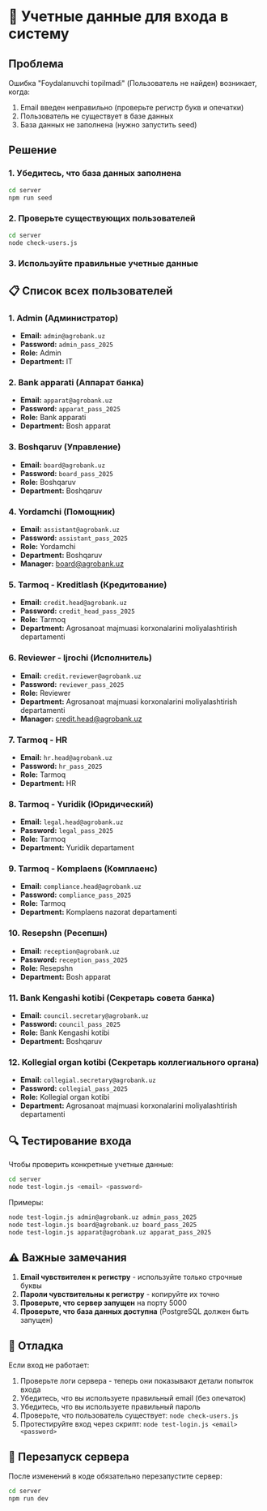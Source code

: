# 🔐 Учетные данные для входа в систему

## Проблема
Ошибка "Foydalanuvchi topilmadi" (Пользователь не найден) возникает, когда:
1. Email введен неправильно (проверьте регистр букв и опечатки)
2. Пользователь не существует в базе данных
3. База данных не заполнена (нужно запустить seed)

## Решение

### 1. Убедитесь, что база данных заполнена
```bash
cd server
npm run seed
```

### 2. Проверьте существующих пользователей
```bash
cd server
node check-users.js
```

### 3. Используйте правильные учетные данные

## 📋 Список всех пользователей

### 1. **Admin** (Администратор)
- **Email:** `admin@agrobank.uz`
- **Password:** `admin_pass_2025`
- **Role:** Admin
- **Department:** IT

### 2. **Bank apparati** (Аппарат банка)
- **Email:** `apparat@agrobank.uz`
- **Password:** `apparat_pass_2025`
- **Role:** Bank apparati
- **Department:** Bosh apparat

### 3. **Boshqaruv** (Управление)
- **Email:** `board@agrobank.uz`
- **Password:** `board_pass_2025`
- **Role:** Boshqaruv
- **Department:** Boshqaruv

### 4. **Yordamchi** (Помощник)
- **Email:** `assistant@agrobank.uz`
- **Password:** `assistant_pass_2025`
- **Role:** Yordamchi
- **Department:** Boshqaruv
- **Manager:** board@agrobank.uz

### 5. **Tarmoq - Kreditlash** (Кредитование)
- **Email:** `credit.head@agrobank.uz`
- **Password:** `credit_head_pass_2025`
- **Role:** Tarmoq
- **Department:** Agrosanoat majmuasi korxonalarini moliyalashtirish departamenti

### 6. **Reviewer - Ijrochi** (Исполнитель)
- **Email:** `credit.reviewer@agrobank.uz`
- **Password:** `reviewer_pass_2025`
- **Role:** Reviewer
- **Department:** Agrosanoat majmuasi korxonalarini moliyalashtirish departamenti
- **Manager:** credit.head@agrobank.uz

### 7. **Tarmoq - HR**
- **Email:** `hr.head@agrobank.uz`
- **Password:** `hr_pass_2025`
- **Role:** Tarmoq
- **Department:** HR

### 8. **Tarmoq - Yuridik** (Юридический)
- **Email:** `legal.head@agrobank.uz`
- **Password:** `legal_pass_2025`
- **Role:** Tarmoq
- **Department:** Yuridik departament

### 9. **Tarmoq - Komplaens** (Комплаенс)
- **Email:** `compliance.head@agrobank.uz`
- **Password:** `compliance_pass_2025`
- **Role:** Tarmoq
- **Department:** Komplaens nazorat departamenti

### 10. **Resepshn** (Ресепшн)
- **Email:** `reception@agrobank.uz`
- **Password:** `reception_pass_2025`
- **Role:** Resepshn
- **Department:** Bosh apparat

### 11. **Bank Kengashi kotibi** (Секретарь совета банка)
- **Email:** `council.secretary@agrobank.uz`
- **Password:** `council_pass_2025`
- **Role:** Bank Kengashi kotibi
- **Department:** Boshqaruv

### 12. **Kollegial organ kotibi** (Секретарь коллегиального органа)
- **Email:** `collegial.secretary@agrobank.uz`
- **Password:** `collegial_pass_2025`
- **Role:** Kollegial organ kotibi
- **Department:** Agrosanoat majmuasi korxonalarini moliyalashtirish departamenti

## 🔍 Тестирование входа

Чтобы проверить конкретные учетные данные:
```bash
cd server
node test-login.js <email> <password>
```

Примеры:
```bash
node test-login.js admin@agrobank.uz admin_pass_2025
node test-login.js board@agrobank.uz board_pass_2025
node test-login.js apparat@agrobank.uz apparat_pass_2025
```

## ⚠️ Важные замечания

1. **Email чувствителен к регистру** - используйте только строчные буквы
2. **Пароли чувствительны к регистру** - копируйте их точно
3. **Проверьте, что сервер запущен** на порту 5000
4. **Проверьте, что база данных доступна** (PostgreSQL должен быть запущен)

## 🐛 Отладка

Если вход не работает:

1. Проверьте логи сервера - теперь они показывают детали попыток входа
2. Убедитесь, что вы используете правильный email (без опечаток)
3. Убедитесь, что вы используете правильный пароль
4. Проверьте, что пользователь существует: `node check-users.js`
5. Протестируйте вход через скрипт: `node test-login.js <email> <password>`

## 🔄 Перезапуск сервера

После изменений в коде обязательно перезапустите сервер:
```bash
cd server
npm run dev
```
